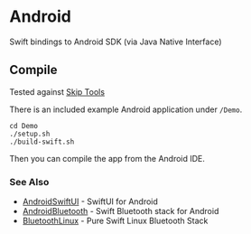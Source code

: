 # Android

Swift bindings to Android SDK (via Java Native Interface)

## Compile

Tested against [Skip Tools](https://skip.tools/docs/gettingstarted/#installation)

There is an included example Android application under `/Demo`. 

```
cd Demo
./setup.sh
./build-swift.sh
```

Then you can compile the app from the Android IDE.

### See Also

- [AndroidSwiftUI](https://github.com/PureSwift/AndroidSwiftUI) - SwiftUI for Android
- [AndroidBluetooth](https://github.com/PureSwift/AndroidBluetooth) - Swift Bluetooth stack for Android
- [BluetoothLinux](https://github.com/PureSwift/BluetoothLinux) - Pure Swift Linux Bluetooth Stack
